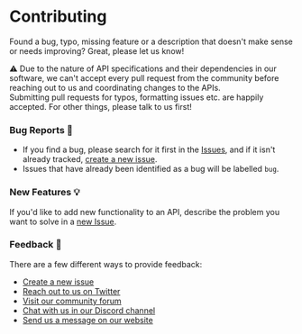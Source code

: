 # Contributing

Found a bug, typo, missing feature or a description that doesn't make sense or needs improving? Great, please let us know!

⚠️ Due to the nature of API specifications and their dependencies in our software, we can't accept every pull request
from the community before reaching out to us and coordinating changes to the APIs.  
Submitting pull requests for typos, formatting issues etc. are happily accepted. For other things, please talk to us first!

### Bug Reports :bug:

- If you find a bug, please search for it first in the [Issues](https://github.com/unfoldedcircle/core-api/issues), 
  and if it isn't already tracked, [create a new issue](https://github.com/unfoldedcircle/core-api/issues/new).  
- Issues that have already been identified as a bug will be labelled `bug`.

### New Features :bulb:

If you'd like to add new functionality to an API, describe the problem you want to solve in a
[new Issue](https://github.com/unfoldedcircle/core-api/issues/new).

### Feedback :speech_balloon:

There are a few different ways to provide feedback:

- [Create a new issue](https://github.com/unfoldedcircle/core-api/issues/new)
- [Reach out to us on Twitter](https://twitter.com/unfoldedcircle)
- [Visit our community forum](http://unfolded.community/)
- [Chat with us in our Discord channel](http://unfolded.chat/)
- [Send us a message on our website](https://unfoldedcircle.com/contact)

